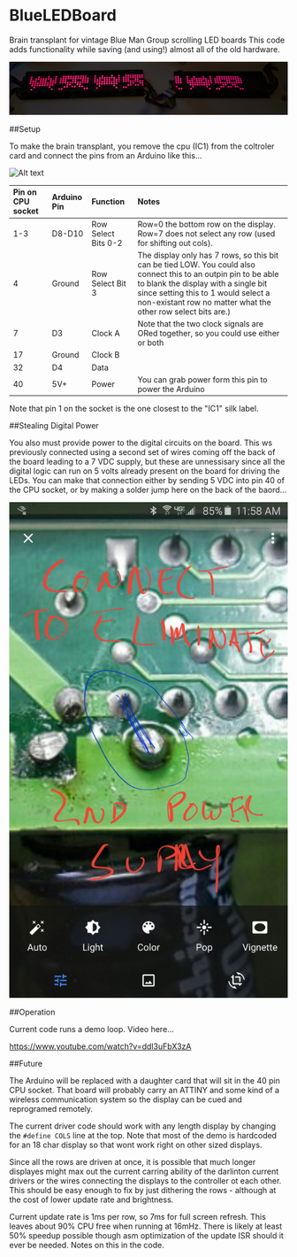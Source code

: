 # BlueLEDBoard
Brain transplant for vintage Blue Man Group scrolling LED boards
This code adds functionality while saving (and using!) almost all of the old hardware. 

![Alt text](/images/demo.jpg?raw=true)

##Setup

To make the brain transplant, 
you remove the cpu (IC1) from the coltroler card and connect the pins from an Arduino like this...

![Alt text](/images/CPU%20socket%20connections.jpg?raw=true)

| Pin on CPU socket  | Arduino Pin  | Function | Notes |
| :------------ |:---------------| :-----| :-----|
| 1-3      |  D8-D10 | Row Select Bits 0-2 | Row=0 the bottom row on the display. Row=7 does not select any row (used for shifting out cols). |
| 4      | Ground  |   Row Select Bit 3 | The display only has 7 rows, so this bit can be tied LOW. You could also connect this to an outpin pin to be able to blank the display with a single bit since setting this to 1 would select a non-existant row no matter what the other row select bits are.)  |
| 7 | D3 | Clock A        |   Note that the two clock signals are ORed together, so you could use either or both  | 
| 17 | Ground | Clock B | |
| 32 | D4 | Data | 
| 40 | 5V+ | Power | You can grab power form this pin to power the Arduino |

Note that pin 1 on the socket is the one closest to the "IC1" silk label. 

##Stealing Digital Power

You also must provide power to the digital circuits on the board. This ws previously connected using a second set of wires coming off the back of the board leading to a 7 VDC supply, but these are unnessisary since all the digital logic can run on 5 volts already present on the board for driving the LEDs. You can make that connection either by sending 5 VDC into pin 40 of the CPU socket, or by making a solder jump here on the back of the baord...

![Alt text](/images/Digital%20Power%20Jump.jpg?raw=true)



##Operation

Current code runs a demo loop. Video here...

https://www.youtube.com/watch?v=ddl3uFbX3zA

##Future

The Arduino will be replaced with a daughter card that will sit in the 40 pin CPU socket. That board will probably carry an ATTINY and some kind of a wireless communication system so the display can be cued and reprogramed remotely. 

The current driver code should work with any length display by changing the `#define COLS` line at the top. Note that most of the demo is hardcoded for an 18 char display so that wont work right on other sized displays.

Since all the rows are driven at once, it is possible that much longer displayes might max out the current carring ability of the darlinton current drivers or the wires connecting the displays to the controller ot each other. This should be easy enough to fix by just dithering the rows - although at the cost of lower update rate and brightness. 

Current update rate is 1ms per row, so 7ms for full screen refresh. This leaves about 90% CPU free when running at 16mHz. There is likely at least 50% speedup possible though asm optimization of the update ISR should it ever be needed. Notes on this in the code. 
